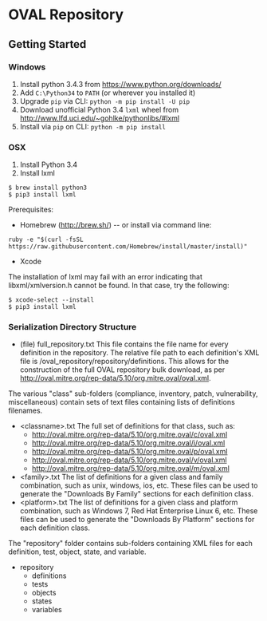 # OVAL Repository

## Getting Started ##

### Windows

1. Install python 3.4.3 from https://www.python.org/downloads/
2. Add ```C:\Python34``` to ```PATH``` (or wherever you installed it)
3. Upgrade ```pip``` via CLI: ```python -m pip install -U pip```
4. Download unofficial Python 3.4 ```lxml``` wheel from http://www.lfd.uci.edu/~gohlke/pythonlibs/#lxml
5. Install via ```pip``` on CLI: ```python -m pip install```

### OSX

1. Install Python 3.4
2. Install lxml

```
$ brew install python3
$ pip3 install lxml
```

Prerequisites:
 * Homebrew (http://brew.sh/) -- or install via command line:
 
 ```ruby -e "$(curl -fsSL https://raw.githubusercontent.com/Homebrew/install/master/install)"```
 
 * Xcode
 
The installation of lxml may fail with an error indicating that libxml/xmlversion.h cannot be found.  In that case, try the following:
 
 ```
 $ xcode-select --install
 $ pip3 install lxml
 ```
 

### Serialization Directory Structure
* (file) full_repository.txt
	This file contains the file name for every definition in the repository.  The relative file path to each definition's XML file is /oval_repository/repository/definitions.  This allows for the construction of the full OVAL repository bulk download, as per http://oval.mitre.org/rep-data/5.10/org.mitre.oval/oval.xml.

The various "class" sub-folders (compliance, inventory, patch, vulnerability, miscellaneous) contain sets of text files containing lists of definitions filenames.
* \<classname\>.txt
	The full set of definitions for that class, such as:
	- http://oval.mitre.org/rep-data/5.10/org.mitre.oval/c/oval.xml
	- http://oval.mitre.org/rep-data/5.10/org.mitre.oval/i/oval.xml
	- http://oval.mitre.org/rep-data/5.10/org.mitre.oval/p/oval.xml
	- http://oval.mitre.org/rep-data/5.10/org.mitre.oval/v/oval.xml
	- http://oval.mitre.org/rep-data/5.10/org.mitre.oval/m/oval.xml
* \<family\>.txt
	The list of definitions for a given class and family combination, such as unix, windows, ios, etc.  These files can be used to generate the "Downloads By Family" sections for each definition class.
* \<platform\>.txt
	The list of definitions for a given class and platform combination, such as Windows 7, Red Hat Enterprise Linux 6, etc.  These files can be used to generate the "Downloads By Platform" sections for each definition class.

The "repository" folder contains sub-folders containing XML files for each definition, test, object, state, and variable.
* repository
	- definitions
	- tests
	- objects
	- states
	- variables
	
